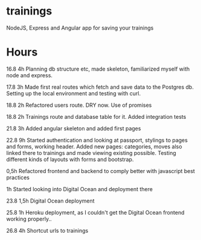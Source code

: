 # trainings
NodeJS, Express and Angular app for saving your trainings

# Hours
16.8
4h Planning db structure etc, made skeleton, familiarized myself with node and express. 

17.8
3h Made first real routes which fetch and save data to the Postgres db. Setting up the local environment and testing with curl.

18.8
2h Refactored users route. DRY now. Use of promises

18.8
2h Trainings route and database table for it. Added integration tests

21.8
3h Added angular skeleton and added first pages

22.8
9h Started authentication and looking at passport, stylings to pages and forms, working header. Added new pages: categories, moves also linked there to trainings and made viewing existing possible. Testing different kinds of layouts with forms and bootstrap.

0,5h Refactored frontend and backend to comply better with javascript best practices

1h Started looking into Digital Ocean and deployment there

23.8
1,5h Digital Ocean deployment

25.8
1h Heroku deployment, as I couldn't get the Digital Ocean frontend working properly..

26.8
4h Shortcut urls to trainings
